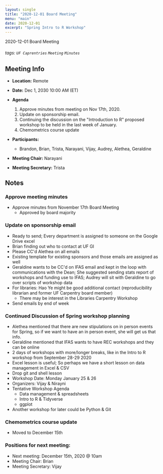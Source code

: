 ```yaml
---
layout: single
title: "2020-12-01 Board Meeting"
menu: "main"
date: 2020-12-01
excerpt: "Spring Intro to R Workshop"
---
```


2020-12-01 Board Meeting


###### tags: `UF Caprentries` `Meeting` `Minutes`

## Meeting Info
- **Location:** Remote
- **Date:** Dec 1, 2030 10:00 AM (ET)
- **Agenda**
    1. Approve minutes from meeting on Nov 17th, 2020. 
    2. Update on sponsorship email. 
    3. Continuing the discussion on the "Introduction to R" proposed workshop to be held in the last week of January. 
    4. Chemometrics course update

- **Participants:**
    - Brandon, Brian, Trista, Narayani, Vijay, Audrey, Alethea, Geraldine

- **Meeting Chair:** Narayani
- **Meeting Secretary:** Trista



## Notes 
<!-- Other important details discussed during the meeting can be entered here. -->
### Approve meeting minutes
- Approve minutes from November 17th Board Meeting
    - Approved by board majority

### Update on sponsorship email
- Ready to send; Every department is assigned to someone on the Google Drive excel
- Brian finding out who to contact at UF GI
- Please CC'd Alethea on all emails
- Existing template for existing sponsors and those emails are assigned as well
- Geraldine wants to be CC'd on IFAS email and kept in the loop with communications with the Dean; She suggested sending stats report of workshops and funding use to IFAS; Audrey will sit with Geraldine to go over scripts of workshop data
- For libraries: Hao Ye might be good additional contact (reproducibility librarian and former UF Carpentry board member)
    - There may be interest in the Libraries Carpentry Workshop
- Send emails by end of week

### Continued Discussion of Spring workshop planning
- Alethea mentioned that there are new stipulations on in person events for Spring, so if we want to have an in person event, she will get us that info.
- Geraldine mentioned that IFAS wants to have REC workshops and they can be online
- 2 days of workshops with more/longer breaks, like in the Intro to R workshop from September 28-29 2020
- Excel lesson is useful; So perhaps we have a short lesson on data management in Excel & CSV 
- Drop git and shell lesson
- Workshop Date: Monday January 25 & 26
- Organizers: Vijay & Nirayni
- Tentative Workshop Agenda
    - Data management & spreadsheets
    - Intro to R & Tidyverse
    - ggplot
- Another workshop for later could be Python & Git

### Chemometrics course update
- Moved to December 15th

### Positions for next meeting:
- Next meeting: December 15th, 2020 @ 10am
- Meeting Chair: Brian
- Meeting Secretary: Vijay
